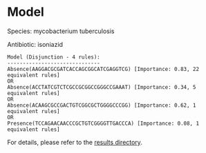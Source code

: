 
# Model

Species: mycobacterium tuberculosis

Antibiotic: isoniazid

```
Model (Disjunction - 4 rules):
------------------------------
Absence(AAGGACGCGATCACCAGCGGCATCGAGGTCG) [Importance: 0.83, 22 equivalent rules]
OR
Absence(ACCTATCGTCTCGCCGCGGCCGGGCCGAAAT) [Importance: 0.34, 5 equivalent rules]
OR
Absence(ACAAGCGCCGACTGTCGGCGCTGGGGCCCGG) [Importance: 0.62, 1 equivalent rules]
OR
Presence(TCCAGAACAACCCGCTGTCGGGGTTGACCCA) [Importance: 0.08, 1 equivalent rules]

```

For details, please refer to the [results directory](../../../../../results/scm_b/mycobacterium+tuberculosis/isoniazid/repeat_6/).

